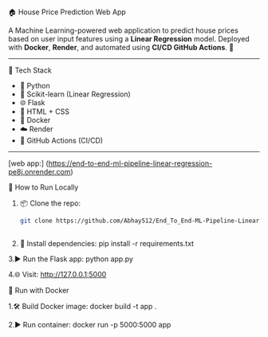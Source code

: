 🏠 House Price Prediction Web App

A Machine Learning-powered web application to predict house prices based on user input features using a **Linear Regression** model. Deployed with **Docker**, **Render**, and automated using **CI/CD GitHub Actions**. 🚀

---

 🔧 Tech Stack

- 🐍 Python
- 🔢 Scikit-learn (Linear Regression)
- 🌐 Flask
- 🎨 HTML + CSS
- 🐳 Docker
- ☁️ Render
- 🔁 GitHub Actions (CI/CD)

---
[web app:]
(https://end-to-end-ml-pipeline-linear-regression-pe8j.onrender.com)


 🚀 How to Run Locally

1. 📦 Clone the repo:
   ```bash
   git clone https://github.com/Abhay512/End_To_End-ML-Pipeline-Linear_Regression-Docker-Flask-Cloud_Deploy.git
  
2. 📁 Install dependencies:
    pip install -r requirements.txt

3.▶️ Run the Flask app:
    python app.py

4.🌐 Visit:
    http://127.0.0.1:5000

 🐳 Run with Docker
 
 1.🛠️ Build Docker image:
    docker build -t app .

2.▶️ Run container:
    docker run -p 5000:5000 app
